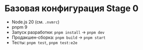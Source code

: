 # Базовая конфигурация Stage 0

- Node.js 20 (см. `.nvmrc`)
- pnpm 9
- Запуск разработки: `pnpm install` → `pnpm dev`
- Продакшен-сборка: `pnpm build` → `pnpm start`
- Тесты: `pnpm test`, `pnpm test:e2e`
